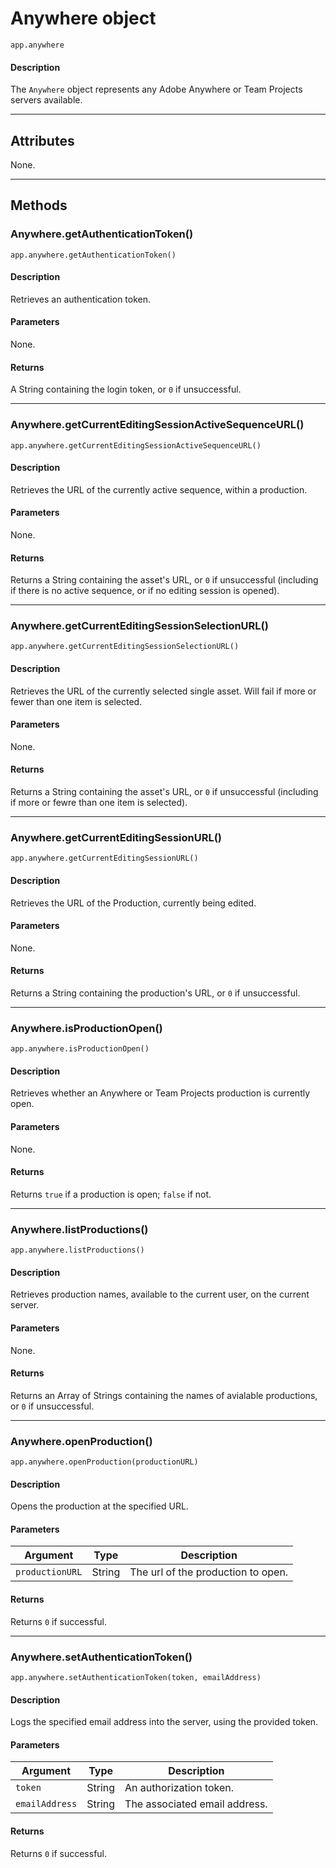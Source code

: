 # Anywhere object

`app.anywhere`

#### Description

The `Anywhere` object represents any Adobe Anywhere or Team Projects servers available.

---

## Attributes

None.

---

## Methods

### Anywhere.getAuthenticationToken()

`app.anywhere.getAuthenticationToken()`

#### Description

Retrieves an authentication token.

#### Parameters

None.

#### Returns

A String containing the login token, or `0` if unsuccessful.

---

### Anywhere.getCurrentEditingSessionActiveSequenceURL()

`app.anywhere.getCurrentEditingSessionActiveSequenceURL()`

#### Description

Retrieves the URL of the currently active sequence, within a production.

#### Parameters

None.

#### Returns

Returns a String containing the asset's URL, or `0` if unsuccessful (including if there is no active sequence, or if no editing session is opened).

---

### Anywhere.getCurrentEditingSessionSelectionURL()

`app.anywhere.getCurrentEditingSessionSelectionURL()`

#### Description

Retrieves the URL of the currently selected single asset. Will fail if more or fewer than one item is selected.

#### Parameters

None.

#### Returns

Returns a String containing the asset's URL, or `0` if unsuccessful (including if more or fewre than one item is selected).

---

### Anywhere.getCurrentEditingSessionURL()

`app.anywhere.getCurrentEditingSessionURL()`

#### Description

Retrieves the URL of the Production, currently being edited.

#### Parameters

None.

#### Returns

Returns a String containing the production's URL, or `0` if unsuccessful.

---

### Anywhere.isProductionOpen()

`app.anywhere.isProductionOpen()`

#### Description

Retrieves whether an Anywhere or Team Projects production is currently open.

#### Parameters

None.

#### Returns

Returns `true` if a production is open; `false` if not.

---

### Anywhere.listProductions()

`app.anywhere.listProductions()`

#### Description

Retrieves production names, available to the current user, on the current server.

#### Parameters

None.

#### Returns

Returns an Array of Strings containing the names of avialable productions, or `0` if unsuccessful.

---

### Anywhere.openProduction()

`app.anywhere.openProduction(productionURL)`

#### Description

Opens the production at the specified URL.

#### Parameters

|    Argument     |  Type  |            Description             |
| --------------- | ------ | ---------------------------------- |
| `productionURL` | String | The url of the production to open. |

#### Returns

Returns `0` if successful.

---

### Anywhere.setAuthenticationToken()

`app.anywhere.setAuthenticationToken(token, emailAddress)`

#### Description

Logs the specified email address into the server, using the provided token.

#### Parameters

|    Argument    |  Type  |          Description          |
| -------------- | ------ | ----------------------------- |
| `token`        | String | An authorization token.       |
| `emailAddress` | String | The associated email address. |

#### Returns

Returns `0` if successful.

